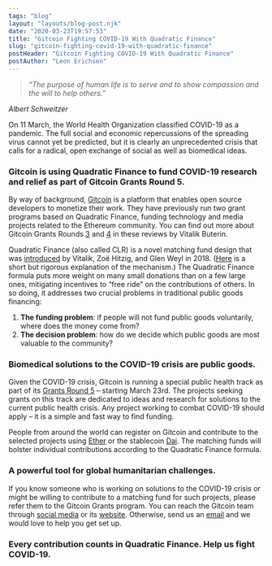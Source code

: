 ```yaml
---
tags: "blog"
layout: "layouts/blog-post.njk"
date: "2020-03-23T19:57:53"
title: "Gitcoin Fighting COVID-19 With Quadratic Finance"
slug: "gitcoin-fighting-covid-19-with-quadratic-finance"
postHeader: "Gitcoin Fighting COVID-19 With Quadratic Finance"
postAuthor: "Leon Erichsen"
---
```

> _“The purpose of human life is to serve and to show compassion and the will to help others.”_

_Albert Schweitzer_

On 11 March, the World Health Organization classified COVID-19 as a pandemic. The full social and economic repercussions of the spreading virus cannot yet be predicted, but it is clearly an unprecedented crisis that calls for a radical, open exchange of social as well as biomedical ideas.

### Gitcoin is using Quadratic Finance to fund COVID-19 research and relief as part of Gitcoin Grants Round 5.

By way of background, [Gitcoin](https://gitcoin.co/) is a platform that enables open source developers to monetize their work. They have previously run two grant programs based on Quadratic Finance, funding technology and media projects related to the Ethereum community. You can find out more about Gitcoin Grants Rounds [3](https://vitalik.ca/general/2019/10/24/gitcoin.html) and [4](https://vitalik.ca/general/2020/01/28/round4.html) in these reviews by Vitalik Buterin.

Quadratic Finance (also called CLR) is a novel matching fund design that was [introduced](https://papers.ssrn.com/sol3/papers.cfm?abstract_id=3243656) by Vitalik, Zoë Hitzig, and Glen Weyl in 2018. ([Here](https://vitalik.ca/general/2019/12/07/quadratic.html) is a short but rigorous explanation of the mechanism.) The Quadratic Finance formula puts more weight on many small donations than on a few large ones, mitigating incentives to “free ride” on the contributions of others. In so doing, it addresses two crucial problems in traditional public goods financing:

1.  **The funding problem**: if people will not fund public goods voluntarily, where does the money come from?
2.  **The decision problem**: how do we decide which public goods are most valuable to the community?

### Biomedical solutions to the COVID-19 crisis are public goods.

Given the COVID-19 crisis, Gitcoin is running a special public health track as part of its [Grants Round 5](https://gitcoin.co/grants/?type=health) – starting March 23rd. The projects seeking grants on this track are dedicated to ideas and research for solutions to the current public health crisis. Any project working to combat COVID-19 should apply – it is a simple and fast way to find funding.

People from around the world can register on Gitcoin and contribute to the selected projects using [Ether](https://ethereum.org/eth/) or the stablecoin [Dai](https://makerdao.com/en/whitepaper#abstract). The matching funds will bolster individual contributions according to the Quadratic Finance formula.

### A powerful tool for global humanitarian challenges.

If you know someone who is working on solutions to the COVID-19 crisis or might be willing to contribute to a matching fund for such projects, please refer them to the Gitcoin Grants program. You can reach the Gitcoin team through [social media](https://twitter.com/gitcoin) or its [website](https://gitcoin.co/). Otherwise, send us an [email](mailto:info@radicalxchange.org) and we would love to help you get set up.

### Every contribution counts in Quadratic Finance. Help us fight COVID-19.